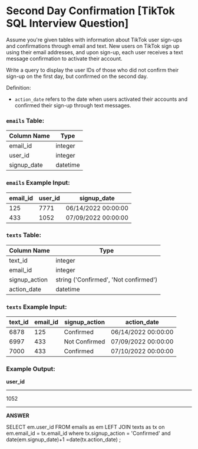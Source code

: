 # Second Day Confirmation [TikTok SQL Interview Question]

Assume you're given tables with information about TikTok user sign-ups and confirmations through email and text. New users on TikTok sign up using their email addresses, and upon sign-up, each user receives a text message confirmation to activate their account.

Write a query to display the user IDs of those who did not confirm their sign-up on the first day, but confirmed on the second day.

Definition:

- `action_date` refers to the date when users activated their accounts and confirmed their sign-up through text messages.

### **`emails` Table:**

| Column Name | Type |
| --- | --- |
| email_id | integer |
| user_id | integer |
| signup_date | datetime |

### **`emails` Example Input:**

| email_id | user_id | signup_date |
| --- | --- | --- |
| 125 | 7771 | 06/14/2022 00:00:00 |
| 433 | 1052 | 07/09/2022 00:00:00 |

### **`texts` Table:**

| Column Name | Type |
| --- | --- |
| text_id | integer |
| email_id | integer |
| signup_action | string ('Confirmed', 'Not confirmed') |
| action_date | datetime |

### **`texts` Example Input:**

| text_id | email_id | signup_action | action_date |
| --- | --- | --- | --- |
| 6878 | 125 | Confirmed | 06/14/2022 00:00:00 |
| 6997 | 433 | Not Confirmed | 07/09/2022 00:00:00 |
| 7000 | 433 | Confirmed | 07/10/2022 00:00:00 |

### **Example Output:**

**user_id**

---

1052

---

**ANSWER**

SELECT em.user_id
FROM emails as em
LEFT JOIN texts as tx on em.email_id = tx.email_id
where tx.signup_action = 'Confirmed' and date(em.signup_date)+1 =date(tx.action_date) ;